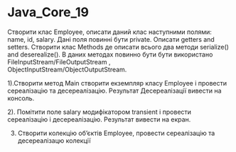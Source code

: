 # Java_Core_19

Створити клас Employee, описати даний клас наступними полями: name, id, salary. 
Дані поля повинні бути private. Описати getters and setters.
Створити клас Methods де описати всього два методи serialize() and deserealize().
В даних методах повинно бути бути використано FileInputStream/FileOutputStream , 
ObjectInputStream/ObjectOutputStream. 

1).Створити метод Main створити екземпляр класу 
Employee і провести сереалізацію та десереалізацію. Результат Десереалізації вивести на консоль. 

2). Помітити поле salary модифікатором transient і провести сереалізацію і десереалізацію. Результат вивести на екран. 

3) Створити колекцію об’єктів Employee, провести сереалізацію та десереалізацю колекції
